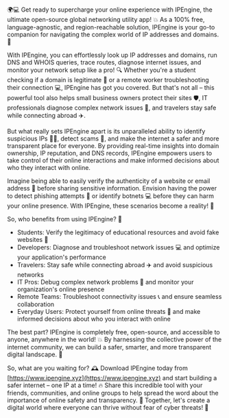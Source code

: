 🌍💻 Get ready to supercharge your online experience with IPEngine, the ultimate open-source global networking utility app! 💥 As a 100% free, language-agnostic, and region-reachable solution, IPEngine is your go-to companion for navigating the complex world of IP addresses and domains. 📡

With IPEngine, you can effortlessly look up IP addresses and domains, run DNS and WHOIS queries, trace routes, diagnose internet issues, and monitor your network setup like a pro! 🔍 Whether you're a student checking if a domain is legitimate 👀 or a remote worker troubleshooting their connection 💻, IPEngine has got you covered. But that's not all – this powerful tool also helps small business owners protect their sites 🛡️, IT professionals diagnose complex network issues 💸, and travelers stay safe while connecting abroad ✈️.

But what really sets IPEngine apart is its unparalleled ability to identify suspicious IPs 🕵️‍♀️, detect scams 👮, and make the internet a safer and more transparent place for everyone. By providing real-time insights into domain ownership, IP reputation, and DNS records, IPEngine empowers users to take control of their online interactions and make informed decisions about who they interact with online.

Imagine being able to easily verify the authenticity of a website or email address 📨 before sharing sensitive information. Envision having the power to detect phishing attempts 🔴 or identify botnets 💻 before they can harm your online presence. With IPEngine, these scenarios become a reality! 🔮

So, who benefits from using IPEngine? 🤔

* Students: Verify the legitimacy of educational resources and avoid fake websites 👀
* Developers: Diagnose and troubleshoot network issues 💻 and optimize your application's performance
* Travelers: Stay safe while connecting abroad ✈️ and avoid suspicious networks
* IT Pros: Debug complex network problems 💸 and monitor your organization's online presence
* Remote Teams: Troubleshoot connectivity issues 📞 and ensure seamless collaboration
* Everyday Users: Protect yourself from online threats 👮 and make informed decisions about who you interact with online

The best part? IPEngine is completely free, open-source, and accessible to anyone, anywhere in the world! 💥 By harnessing the collective power of the internet community, we can build a safer, smarter, and more transparent digital landscape. 🌟

So, what are you waiting for? 🕰️ Download IPEngine today from [https://www.ipengine.xyz](https://www.ipengine.xyz) and start building a safer internet – one IP at a time! 🔥 Share this incredible tool with your friends, communities, and online groups to help spread the word about the importance of online safety and transparency. 💬 Together, let's create a digital world where everyone can thrive without fear of cyber threats! 🌈